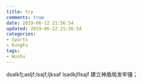 ```yaml
---
title: try
comments: true
date: 2019-06-12 21:56:54
updated: 2019-06-12 21:56:54
categories:
- Sports
- KungFu
tags:
- Wushu
---
```

dsalkfj;asljf;lsajf;ljksaf
lsadkjflsajf
建立神盾局发牢骚；
